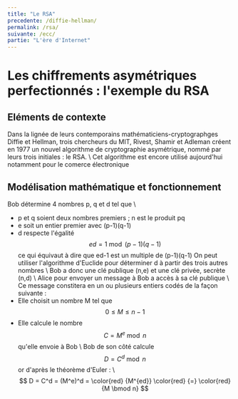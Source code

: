 ```yaml
---
title: "Le RSA"
precedente: /diffie-hellman/
permalink: /rsa/
suivante: /ecc/
partie: "L'ère d'Internet"
---
```


# Les chiffrements asymétriques perfectionnés : l'exemple du RSA

## Eléments de contexte

Dans la lignée de leurs contemporains mathématiciens-cryptographges Diffie et Hellman, trois chercheurs du MIT, Rivest, Shamir et Adleman créent en 1977 un nouvel algorithme de cryptographie asymétrique, nommé par leurs trois initiales : le RSA. \\
Cet algorithme est encore utilisé aujourd'hui notamment pour le comerce électronique 

## Modélisation mathématique et fonctionnement 

Bob détermine 4 nombres p, q et d tel que \\
* p et q soient deux nombres premiers ; n est le produit pq
* e soit un entier premier avec (p-1)(q-1)
* d respecte l'égalité $$ ed = 1 \bmod (p-1)(q-1) $$ ce qui équivaut à dire que ed-1 est un multiple de (p-1)(q-1)
On peut utiliser l'algorithme d'Euclide pour déterminer d à partir des trois autres nombres \\
Bob a donc une clé publique (n,e) et une clé privée, secrète (n,d) \\
Alice pour envoyer un message à Bob a accès à sa clé publique \\
Ce message constitera en un ou plusieurs entiers codés de la façon suivante :
* Elle choisit un nombre M tel que $$ 0 \leq M \leq n-1 $$
* Elle calcule le nombre $$ C = M^e \bmod n $$ qu'elle envoie à Bob \\
Bob de son côté calcule $$ D = C^d \bmod n $$ or d'après le théorème d'Euler : \\
$$ D = C^d = (M^e)^d = \color{red} {M^{ed}} \color{red} {=} \color{red} {M \bmod n}  $$
